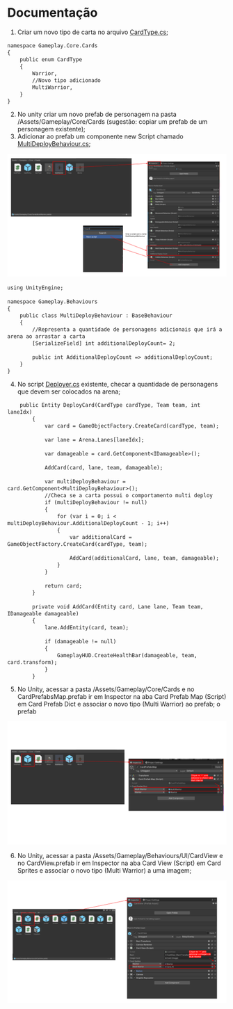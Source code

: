 # Documentação

1. Criar um novo tipo de carta no arquivo [CardType.cs](/Assets/Gameplay/Core/Cards/CardType.cs);
```Csharp
namespace Gameplay.Core.Cards
{
    public enum CardType
    {
        Warrior,
        //Novo tipo adicionado
        MultiWarrior, 
    }
}
```

2. No unity criar um novo prefab de personagem na pasta /Assets/Gameplay/Core/Cards (sugestão: copiar um prefab de um personagem existente);
3. Adicionar ao prefab um componente new Script chamado [MultiDeployBehaviour.cs](/Assets/Gameplay/Behaviours/MultiDeployBehaviour.cs);

![Passo 3](./Passo3.png)


```Csharp
using UnityEngine;

namespace Gameplay.Behaviours
{
    public class MultiDeployBehaviour : BaseBehaviour
    {
        //Representa a quantidade de personagens adicionais que irá a arena ao arrastar a carta
        [SerializeField] int additionalDeployCount= 2;

        public int AdditionalDeployCount => additionalDeployCount;
    }
}
```
4. No script [Deployer.cs](/Assets/Gameplay/Core/Deployer.cs) existente, checar a quantidade de personagens que devem ser colocados na arena; 

```Csharp
    public Entity DeployCard(CardType cardType, Team team, int laneIdx)
        {
            var card = GameObjectFactory.CreateCard(cardType, team);

            var lane = Arena.Lanes[laneIdx];

            var damageable = card.GetComponent<IDamageable>();

            AddCard(card, lane, team, damageable);

            var multiDeployBehaviour = card.GetComponent<MultiDeployBehaviour>();
            //Checa se a carta possui o comportamento multi deploy 
            if (multiDeployBehaviour != null)
            {
                for (var i = 0; i < multiDeployBehaviour.AdditionalDeployCount - 1; i++)
                {
                    var additionalCard = GameObjectFactory.CreateCard(cardType, team);

                    AddCard(additionalCard, lane, team, damageable);
                }
            }

            return card;
        }

        private void AddCard(Entity card, Lane lane, Team team, IDamageable damageable)
        {
            lane.AddEntity(card, team);

            if (damageable != null)
            {
                GameplayHUD.CreateHealthBar(damageable, team, card.transform);
            }
        }
```
5. No Unity, acessar a pasta /Assets/Gameplay/Core/Cards e no CardPrefabsMap.prefab ir em Inspector na aba Card Prefab Map (Script) em Card Prefab Dict e associar o novo tipo (Multi Warrior) ao prefab;
o prefab

![Passo 5](./Passo5.png)

6. No Unity, acessar a pasta /Assets/Gameplay/Behaviours/UI/CardView e no CardView.prefab ir em Inspector na aba Card View (Script) em Card Sprites e associar o novo tipo (Multi Warrior) a uma imagem;

![Passo 6](./Passo6.png)




